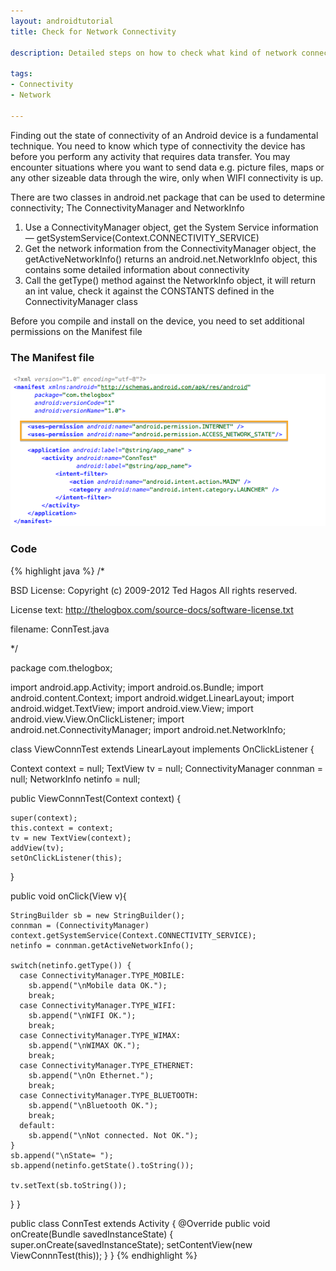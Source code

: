 ```yaml
---
layout: androidtutorial
title: Check for Network Connectivity

description: Detailed steps on how to check what kind of network connectivity an android device has. This code is useful to execute before you push out a significant amount of data using the network.

tags:
- Connectivity
- Network

---
```


Finding out the state of connectivity of an Android device is a fundamental technique. You need to know which type of connectivity the device has before you perform any activity that requires data transfer. You may encounter situations where you want to send data e.g. picture files,  maps or any other sizeable data through the wire, only when WIFI connectivity is up.

There are two classes in android.net package that can be used to determine connectivity; The ConnectivityManager and NetworkInfo

1. Use a ConnectivityManager object, get the System Service information — getSystemService(Context.CONNECTIVITY_SERVICE)
2. Get the network information from the ConnectivityManager object, the getActiveNetworkInfo() returns an android.net.NetworkInfo object, this contains some detailed information about connectivity
3. Call the getType() method against the NetworkInfo object, it will return an int value, check it against the CONSTANTS defined in the ConnectivityManager class

Before you compile and install on the device, you need to set additional permissions on the Manifest file

### The Manifest file

<img src='../img/android-manifest-conntest.png'/>

### Code

{% highlight java %}
/*

BSD License: Copyright (c) 2009-2012 Ted Hagos
All rights reserved.

License text: http://thelogbox.com/source-docs/software-license.txt

filename: ConnTest.java

*/

package com.thelogbox;

import android.app.Activity;
import android.os.Bundle;
import android.content.Context;
import android.widget.LinearLayout;
import android.widget.TextView;
import android.view.View;
import android.view.View.OnClickListener;
import android.net.ConnectivityManager;
import android.net.NetworkInfo;

class ViewConnnTest extends LinearLayout implements OnClickListener {

  Context context = null;
  TextView tv = null;
  ConnectivityManager connman = null;
  NetworkInfo netinfo = null;

  public ViewConnnTest(Context context) {

    super(context);
    this.context = context;
    tv = new TextView(context);
    addView(tv);
    setOnClickListener(this);

  }

  public void onClick(View v){

    StringBuilder sb = new StringBuilder();
    connman = (ConnectivityManager) context.getSystemService(Context.CONNECTIVITY_SERVICE);
    netinfo = connman.getActiveNetworkInfo(); 

    switch(netinfo.getType()) {
      case ConnectivityManager.TYPE_MOBILE:
        sb.append("\nMobile data OK.");
        break;
      case ConnectivityManager.TYPE_WIFI:
        sb.append("\nWIFI OK.");
        break;
      case ConnectivityManager.TYPE_WIMAX:
        sb.append("\nWIMAX OK.");
        break;
      case ConnectivityManager.TYPE_ETHERNET:
        sb.append("\nOn Ethernet.");
        break;
      case ConnectivityManager.TYPE_BLUETOOTH:
        sb.append("\nBluetooth OK.");
        break;
      default:
        sb.append("\nNot connected. Not OK.");
    }
    sb.append("\nState= "); 
    sb.append(netinfo.getState().toString());

    tv.setText(sb.toString());
  }
}

public class ConnTest extends Activity {
    @Override
    public void onCreate(Bundle savedInstanceState) {
        super.onCreate(savedInstanceState);
        setContentView(new ViewConnnTest(this));
    }
}
{% endhighlight %}